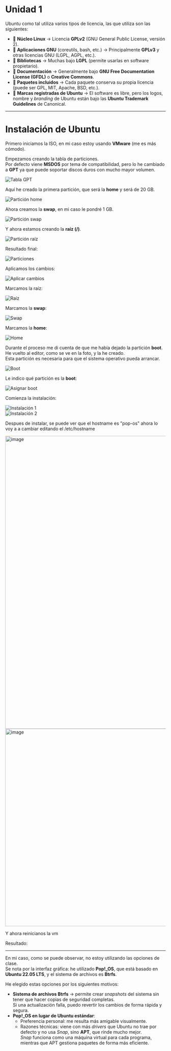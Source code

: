 # Unidad 1

Ubuntu como tal utiliza varios tipos de licencia, las que utiliza son las siguientes:

- 🔹 **Núcleo Linux** → Licencia **GPLv2** (GNU General Public License, versión 2).  
- 🔹 **Aplicaciones GNU** (coreutils, bash, etc.) → Principalmente **GPLv3** y otras licencias GNU (LGPL, AGPL, etc.).  
- 🔹 **Bibliotecas** → Muchas bajo **LGPL** (permite usarlas en software propietario).  
- 🔹 **Documentación** → Generalmente bajo **GNU Free Documentation License (GFDL)** o **Creative Commons**.  
- 🔹 **Paquetes incluidos** → Cada paquete conserva su propia licencia (puede ser GPL, MIT, Apache, BSD, etc.).  
- 🔹 **Marcas registradas de Ubuntu** → El software es libre, pero los logos, nombre y *branding* de Ubuntu están bajo las **Ubuntu Trademark Guidelines** de Canonical.  

---

# Instalación de Ubuntu

Primero iniciamos la ISO, en mi caso estoy usando **VMware** (me es más cómodo).

Empezamos creando la tabla de particiones.  
Por defecto viene **MSDOS** por tema de compatibilidad, pero lo he cambiado a **GPT** ya que puede soportar discos duros con mucho mayor volumen.

![Tabla GPT](https://github.com/user-attachments/assets/bc0a7fd2-dffc-40a3-a2ee-62d773f53012)

Aquí he creado la primera partición, que será la **home** y será de 20 GB.

![Partición home](https://github.com/user-attachments/assets/e8813fc1-d89c-4024-8009-0ec6ee1109f3)

Ahora creamos la **swap**, en mi caso le pondré 1 GB.

![Partición swap](https://github.com/user-attachments/assets/fda501cb-dac0-4033-a51c-30ad34dd693e)

Y ahora estamos creando la **raíz (/)**.

![Partición raíz](https://github.com/user-attachments/assets/979c2479-2bf9-4114-956b-3d85937224a1)

Resultado final:

![Particiones](https://github.com/user-attachments/assets/abf758cc-b67a-4593-aa73-c25040783cb0)

Aplicamos los cambios:

![Aplicar cambios](https://github.com/user-attachments/assets/277f1508-19aa-4df1-8c1c-3a15de066b88)

Marcamos la raíz:

![Raíz](https://github.com/user-attachments/assets/bd455cfe-09f9-4094-ac63-12d5a43dbc92)

Marcamos la **swap**:

![Swap](https://github.com/user-attachments/assets/0de7225b-03fd-4898-b889-2f37f34c75fd)

Marcamos la **home**:

![Home](https://github.com/user-attachments/assets/b8e48d67-d849-4339-98c3-a64c8d93f9ef)

Durante el proceso me di cuenta de que me había dejado la partición **boot**.  
He vuelto al editor, como se ve en la foto, y la he creado.  
Esta partición es necesaria para que el sistema operativo pueda arrancar.

![Boot](https://github.com/user-attachments/assets/8eee9a3d-adbf-486b-b05e-6eba551ab3a3)

Le indico qué partición es la **boot**:

![Asignar boot](https://github.com/user-attachments/assets/bd7d7a20-996e-4b85-8182-95f790a784b2)

Comienza la instalación:

![Instalación 1](https://github.com/user-attachments/assets/7757bdb8-230b-4c3b-8e49-87ce11263de0)  
![Instalación 2](https://github.com/user-attachments/assets/d54c95f1-cbcf-49c8-877a-156e1ee1a951)

Despues de instalar, se puede ver que el hostname es "pop-os" ahora lo voy a a cambiar editando el /etc/hostname

<img width="1283" height="918" alt="image" src="https://github.com/user-attachments/assets/47756089-5f51-4f5f-a99a-d271bfc01505" />
<img width="1092" height="619" alt="image" src="https://github.com/user-attachments/assets/b19586df-4e78-4e62-af48-6e836733f00a" />

Y ahora reinicianos la vm


Resultado: 



---

En mi caso, como se puede observar, no estoy utilizando las opciones de clase.  
Se nota por la interfaz gráfica: he utilizado **Pop!_OS**, que está basado en **Ubuntu 22.05 LTS**, y el sistema de archivos es **Btrfs**.  

He elegido estas opciones por los siguientes motivos:

- **Sistema de archivos Btrfs** → permite crear *snapshots* del sistema sin tener que hacer copias de seguridad completas.  
  Si una actualización falla, puedo revertir los cambios de forma rápida y segura.  
- **Pop!_OS en lugar de Ubuntu estándar**:
  - Preferencia personal: me resulta más amigable visualmente.  
  - Razones técnicas: viene con más *drivers* que Ubuntu no trae por defecto y no usa *Snap*, sino **APT**, que rinde mucho mejor.  
  *Snap* funciona como una máquina virtual para cada programa, mientras que APT gestiona paquetes de forma más eficiente.  
